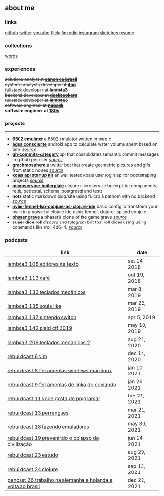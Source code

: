 ## about me

### links
[github](https://github.com/rafaeldelboni)
[twitter](https://twitter.com/rafaeldelboni)
[youtube](https://www.youtube.com/rafaeldelboni)
[flickr](https://flickr.com/rafaeldelboni)
[linkedin](https://linkedin.com/in/rafaeldelboni)
[instagram sketches](https://instagram.com/delbonirabisca)
[resume](/#/resume)

### collections
[words](/#/words)

### experiences
~~solutions analyst at **[canon do brasil](http://www.canon.com.br/)**~~  
~~systems analyst / developer at **[itaú](https://www.itau.com.br/)**~~  
~~fullstack developer at **[lambda3](https://www.lambda3.com.br/)**~~  
~~backend developer at **[deskbookers](https://www.deskbookers.com/)**~~  
~~fullstack developer at **[lambda3](https://www.lambda3.com.br/)**~~  
~~software engineer at **[nubank](https://www.nubank.com.br/)**~~  
**software engineer at [180s](https://www.180s.com.br/)**  

### projects
---
* **[6502 emulator](https://github.com/nopsteam/6502)** a 6502 emulator written in pure c  
* **[água consciente](https://play.google.com/store/apps/details?id=alphadelete.aguaconsciente)** android app to calculate water volume spent based on time _[source](https://github.com/AlphaDelete/AguaConsciente)_  
* **[gh-commits-category](http://gh-commits-category.herokuapp.com/)** api that consolidates semantic commit messages in github per user _[source](https://github.com/rafaeldelboni/gh-commits-category)_  
* **[graphmosphere](https://twitter.com/graphmosphere)** a twitter bot that create geometric pictures and gifs from static noises _[source](https://github.com/rafaeldelboni/Graphmosphere)_  
* **[koajs api startup kit](https://github.com/rafaeldelboni/koa-api-startup-kit)** an well tested koajs user login api for bootstraping projects _[source](https://github.com/rafaeldelboni/koa-api-startup-kit)_  
* **[microservice-boilerplate](https://github.com/parenthesin/microservice-boilerplate)** clojure microservice boilerplate: components, reitit, pedestal, schema, postgresql and tests  
* **[nota](rafael.delboni.cc/nota/)** static markdown blog/site using fulcro & pathom with no backend _[source](https://github.com/rafaeldelboni/nota)_  
* **[nvim-fennel-lsp-conjure-as-clojure-ide](https://github.com/rafaeldelboni/nvim-fennel-lsp-conjure-as-clojure-ide/)** basic config to transform your nvim in a powerful clojure ide using fennel, clojure-lsp and conjure  
* **[phaser grave](http://phaser-grave.herokuapp.com/)** a phaserjs clone of the game grave _[source](https://github.com/rafaeldelboni/phaser-grave)_  
* **super dice roll** _[discord](https://discord.com/api/oauth2/authorize?client_id=861964097700757534&permissions=2148005952&scope=bot%20applications.commands)_ and _[telegram](https://telegram.me/SuperDiceRoll_bot)_ bot that roll dices using using commands like /roll 4d6+4. _[source](https://github.com/rafaeldelboni/super-dice-roll-clj)_  

### podcasts
**link**                                                                                                                                                                                                 | **date**
---------------------------------------------------------------------------------------------------------------------------------------------------------------------------------------------------------| ------------
[lambda3 108 editores de texto](https://www.lambda3.com.br/2018/09/lambda3-podcast-108-editores-de-texto/)                                                                                               | set 14, 2018
[lambda3 113 café](https://www.lambda3.com.br/2018/10/lambda3-podcast-113-cafe/)                                                                                                                         | out 19, 2018
[lambda3 133 teclados mecânicos](https://www.lambda3.com.br/2019/03/lambda3-podcast-133-teclados-mecanicos/)                                                                                             | mar 8,  2019
[lambda3 135 souls like](https://www.lambda3.com.br/2019/03/lambda3-podcast-135-souls-like/)                                                                                                             | mar 22, 2019
[lambda3 137 nintendo switch](https://www.lambda3.com.br/2019/04/lambda3-podcast-137-nintendo-switch/)                                                                                                   | apr 5,  2019
[lambda3 142 plaid ctf 2019](https://www.lambda3.com.br/2019/05/lambda3-podcast-142-plaid-ctf-2019/)                                                                                                     | may 10, 2019
[lambda3 209 teclados mecânicos 2](https://www.lambda3.com.br/2020/08/lambda3-podcast-209-teclados-mecanicos-2/)                                                                                         | aug 21, 2020
[rebuildcast 6 vim](https://lucasteles.dev/rebuildcast-6-vim)                                                                                                                                            | dec 14, 2020
[rebuildcast 8 ferramentas windows mac linux](https://lucasteles.dev/rebuildcast-8-ferramentas-windows-mac-linux)                                                                                        | jan 10, 2021
[rebuildcast 9 ferramentas de linha de comando](https://lucasteles.dev/rebuildcast-9-ferramentas-de-linha-de-comando)                                                                                    | jan 26, 2021
[rebuildcast 11 voce gosta de programar](https://lucasteles.dev/rebuildcast-11-voce-gosta-de-programar)                                                                                                  | feb 21, 2021
[rebuildcast 13 perrengues](https://lucasteles.dev/rebuildcast-13-perrengues)                                                                                                                            | mar 21, 2021
[rebuildcast 18 fazendo emuladores](https://lucasteles.dev/rebuildcast-18-fazendo-emuladores)                                                                                                            | may 30, 2021
[rebuildcast 19 prevenindo o colapso da civilização](https://lucasteles.dev/rebuildcast-19-prevenindo-o-colapso-da-civilizacao)                                                                          | jun 14, 2021
[rebuildcast 23 estudo](https://lucasteles.dev/rebuildcast-23-estudo)                                                                                                                                    | aug 29, 2021
[rebuildcast 24 clojure](https://lucasteles.dev/rebuildcast-24-clojure)                                                                                                                                  | sep 13, 2021
[pencast 26 trabalho na alemanha e holanda e volta ao brasil](https://www.pencast.com.br/1782435/9661668-trabalho-na-alemanha-e-holanda-e-volta-ao-brasil-com-rodolfo-e-delboni-com-rodolfo-e-rafael-26) | dec 22, 2021
